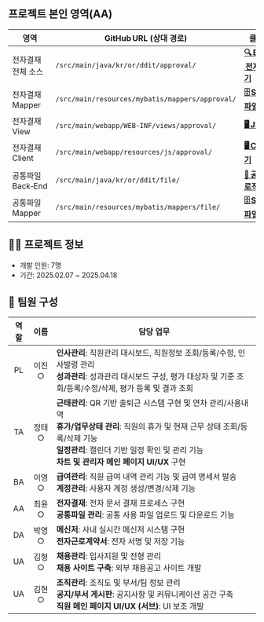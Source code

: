 ## 프로젝트 본인 영역(AA)
| 영역 | GitHub URL (상대 경로) | 클릭 유도 문구 |
| ---- | -------------------- | -------------- |
| 전자결재 전체 소스 | `/src/main/java/kr/or/ddit/approval/` | [**🔍 Back‑End – 전자결재 코드 보기**](./HIG_Project/src/main/java/kr/or/ddit/approval/) |
| 전자결재 Mapper | `/src/main/resources/mybatis/mappers/approval/` | [**🗄 SQL / Mapper 파일**](./HIG_Project/src/main/resources/kr/or/ddit/mybatis/mappers/approval/) |
| 전자결재 View | `/src/main/webapp/WEB-INF/views/approval/` | [**🖥 JSP 화면 구성**](./HIG_Project/src/main/webapp/WEB-INF/views/approval/) |
| 전자결재 Client | `/src/main/webapp/resources/js/approval/` | [**🖥 Client 코드 보기**](./HIG_Project/src/main/webapp/resources/js/approval/) |
| 공통파일 Back‑End | `/src/main/java/kr/or/ddit/file/` | [**📂 공통파일 관리 로직**](./HIG_Project/src/main/java/kr/or/ddit/file/) |
| 공통파일 Mapper | `/src/main/resources/mybatis/mappers/file/` | [**🗄 SQL / Mapper 파일**](./HIG_Project/src/main/resources/kr/or/ddit/mybatis/mappers/file/) |


## 👨‍💻 프로젝트 정보
- 개발 인원: 7명
- 기간: 2025.02.07 ~ 2025.04.18

## 👥 팀원 구성

| 역할 | 이름   | 담당 업무 |
|:----:|:------:|-----------|
| PL   | 이진○ | **인사관리**: 직원관리 대시보드, 직원정보 조회/등록/수정, 인사발령 관리<br>**성과관리**: 성과관리 대시보드 구성, 평가 대상자 및 기준 조회/등록/수정/삭제, 평가 등록 및 결과 조회 |
| TA   | 정태○ | **근태관리**: QR 기반 출퇴근 시스템 구현 및 연차 관리/사용내역 <br>**휴가/업무상태 관리**: 직원의 휴가 및 현재 근무 상태 조회/등록/삭제 기능<br>**일정관리**: 캘린더 기반 일정 확인 및 관리 기능<br>**차트 및 관리자 메인 페이지 UI/UX** 구현 |
| BA   | 이영○ | **급여관리**: 직원 급여 내역 관리 기능 및 급여 명세서 발송 <br>**계정관리**: 사용자 계정 생성/변경/삭제 기능 |
| AA   | 최윤○ | **전자결재**: 전자 문서 결재 프로세스 구현<br>**공통파일 관리**: 공통 사용 파일 업로드 및 다운로드 기능 |
| DA   | 박영○ | **메신저**: 사내 실시간 메신저 시스템 구현<br>**전자근로계약서**: 전자 서명 및 저장 기능 |
| UA   | 김형○ | **채용관리**: 입사지원 및 전형 관리<br>**채용 사이트 구축**: 외부 채용공고 사이트 개발 |
| UA   | 김현○ | **조직관리**: 조직도 및 부서/팀 정보 관리<br>**공지/부서 게시판**: 공지사항 및 커뮤니케이션 공간 구축<br>**직원 메인 페이지 UI/UX (서브)**: UI 보조 개발 |
